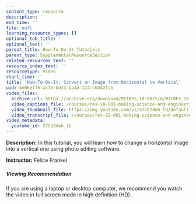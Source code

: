 ```yaml
---
content_type: resource
description: ''
end_time: ''
file: null
learning_resource_types: []
optional_tab_title: ''
optional_text: ''
parent_title: How-To-Do-It Tutorials
parent_type: SupplementalResourceSection
related_resources_text: ''
resource_index_text: ''
resourcetype: Video
start_time: ''
title: 'How-To-Do-It: Convert an Image from Horizontal to Vertical'
uid: 4e06eff6-ac7d-bd13-ba4d-124cc6442fcb
video_files:
  archive_url: https://archive.org/download/MITRES.10-001S16/MITRES_10-001S16_Track39_300k.mp4
  video_captions_file: /courses/res-10-001-making-science-and-engineering-pictures-a-practical-guide-to-presenting-your-work-spring-2016/cd53525feb585125be0be2ac52da26ea_37CbZdeh_lU.vtt
  video_thumbnail_file: https://img.youtube.com/vi/37CbZdeh_lU/default.jpg
  video_transcript_file: /courses/res-10-001-making-science-and-engineering-pictures-a-practical-guide-to-presenting-your-work-spring-2016/ed4ab353de763a861136278e28008877_37CbZdeh_lU.pdf
video_metadata:
  youtube_id: 37CbZdeh_lU
---
```


**Description:** In this tutorial, you will learn how to change a horizontal image into a vertical one using photo editing software.

**Instructor:** Felice Frankel

##### Viewing Recommendation

If you are using a laptop or desktop computer, we recommend you watch the video in full screen mode in high definition (HD).